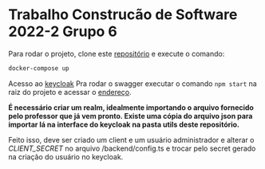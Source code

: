 # Trabalho Construcão de Software 2022-2 Grupo 6

Para rodar o projeto, clone este [repositório](git@github.com:pucrs-poli/constr-sw-2022-2-g6.git) e execute o comando:

```bash
docker-compose up
```

Acesso ao [keycloak](http://localhost:8080)
Pra rodar o swagger executar o comando ```npm start``` na raiz do projeto e acessar o [endereço](http://localhost:3000/api-docs).


**É necessário criar um realm, idealmente importando o arquivo fornecido pelo professor que já vem pronto. Existe uma cópia do arquivo json para importar lá na interface do keycloak na pasta utils deste repositório.**

Feito isso, deve ser criado um client e um usuário administrador e alterar o *CLIENT_SECRET* no arquivo /backend/config.ts e trocar pelo secret gerado na criação do usuário no keycloak.

